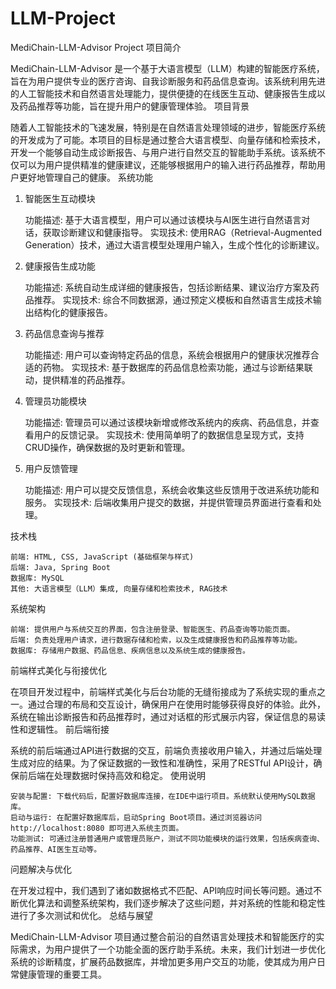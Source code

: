 # LLM-Project
MediChain-LLM-Advisor Project
项目简介

MediChain-LLM-Advisor 是一个基于大语言模型（LLM）构建的智能医疗系统，旨在为用户提供专业的医疗咨询、自我诊断服务和药品信息查询。该系统利用先进的人工智能技术和自然语言处理能力，提供便捷的在线医生互动、健康报告生成以及药品推荐等功能，旨在提升用户的健康管理体验。
项目背景

随着人工智能技术的飞速发展，特别是在自然语言处理领域的进步，智能医疗系统的开发成为了可能。本项目的目标是通过整合大语言模型、向量存储和检索技术，开发一个能够自动生成诊断报告、与用户进行自然交互的智能助手系统。该系统不仅可以为用户提供精准的健康建议，还能够根据用户的输入进行药品推荐，帮助用户更好地管理自己的健康。
系统功能
1. 智能医生互动模块

    功能描述: 基于大语言模型，用户可以通过该模块与AI医生进行自然语言对话，获取诊断建议和健康指导。
    实现技术: 使用RAG（Retrieval-Augmented Generation）技术，通过大语言模型处理用户输入，生成个性化的诊断建议。

2. 健康报告生成功能

    功能描述: 系统自动生成详细的健康报告，包括诊断结果、建议治疗方案及药品推荐。
    实现技术: 综合不同数据源，通过预定义模板和自然语言生成技术输出结构化的健康报告。

3. 药品信息查询与推荐

    功能描述: 用户可以查询特定药品的信息，系统会根据用户的健康状况推荐合适的药物。
    实现技术: 基于数据库的药品信息检索功能，通过与诊断结果联动，提供精准的药品推荐。

4. 管理员功能模块

    功能描述: 管理员可以通过该模块新增或修改系统内的疾病、药品信息，并查看用户的反馈记录。
    实现技术: 使用简单明了的数据信息呈现方式，支持CRUD操作，确保数据的及时更新和管理。

5. 用户反馈管理

    功能描述: 用户可以提交反馈信息，系统会收集这些反馈用于改进系统功能和服务。
    实现技术: 后端收集用户提交的数据，并提供管理员界面进行查看和处理。

技术栈

    前端: HTML, CSS, JavaScript (基础框架与样式)
    后端: Java, Spring Boot
    数据库: MySQL
    其他: 大语言模型（LLM）集成, 向量存储和检索技术, RAG技术

系统架构

    前端: 提供用户与系统交互的界面，包含注册登录、智能医生、药品查询等功能页面。
    后端: 负责处理用户请求，进行数据存储和检索，以及生成健康报告和药品推荐等功能。
    数据库: 存储用户数据、药品信息、疾病信息以及系统生成的健康报告。

前端样式美化与衔接优化

在项目开发过程中，前端样式美化与后台功能的无缝衔接成为了系统实现的重点之一。通过合理的布局和交互设计，确保用户在使用时能够获得良好的体验。此外，系统在输出诊断报告和药品推荐时，通过对话框的形式展示内容，保证信息的易读性和逻辑性。
前后端衔接

系统的前后端通过API进行数据的交互，前端负责接收用户输入，并通过后端处理生成对应的结果。为了保证数据的一致性和准确性，采用了RESTful API设计，确保前后端在处理数据时保持高效和稳定。
使用说明

    安装与配置: 下载代码后，配置好数据库连接，在IDE中运行项目。系统默认使用MySQL数据库。
    启动与运行: 在配置好数据库后，启动Spring Boot项目。通过浏览器访问 http://localhost:8080 即可进入系统主页面。
    功能测试: 可通过注册普通用户或管理员账户，测试不同功能模块的运行效果，包括疾病查询、药品推荐、AI医生互动等。

问题解决与优化

在开发过程中，我们遇到了诸如数据格式不匹配、API响应时间长等问题。通过不断优化算法和调整系统架构，我们逐步解决了这些问题，并对系统的性能和稳定性进行了多次测试和优化。
总结与展望

MediChain-LLM-Advisor 项目通过整合前沿的自然语言处理技术和智能医疗的实际需求，为用户提供了一个功能全面的医疗助手系统。未来，我们计划进一步优化系统的诊断精度，扩展药品数据库，并增加更多用户交互的功能，使其成为用户日常健康管理的重要工具。
